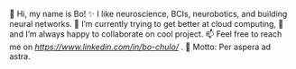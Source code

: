👋 Hi, my name is Bo!
✨ I like neuroscience, BCIs, neurobotics, and building neural networks.
🌱 I’m currently trying to get better at cloud computing,
💞️ and I’m always happy to collaborate on cool project. 
📫 Feel free to reach me on *https://www.linkedin.com/in/bo-chulo/* . 
💪 Motto: Per aspera ad astra. 
